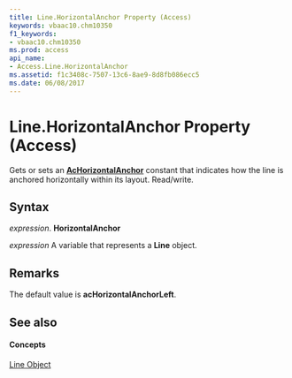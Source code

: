 ```yaml
---
title: Line.HorizontalAnchor Property (Access)
keywords: vbaac10.chm10350
f1_keywords:
- vbaac10.chm10350
ms.prod: access
api_name:
- Access.Line.HorizontalAnchor
ms.assetid: f1c3408c-7507-13c6-8ae9-8d8fb086ecc5
ms.date: 06/08/2017
---
```



# Line.HorizontalAnchor Property (Access)

Gets or sets an  **[AcHorizontalAnchor](achorizontalanchor-enumeration-access.md)** constant that indicates how the line is anchored horizontally within its layout. Read/write.


## Syntax

 _expression_. **HorizontalAnchor**

 _expression_ A variable that represents a **Line** object.


## Remarks

The default value is  **acHorizontalAnchorLeft**.


## See also


#### Concepts


[Line Object](line-object-access.md)

